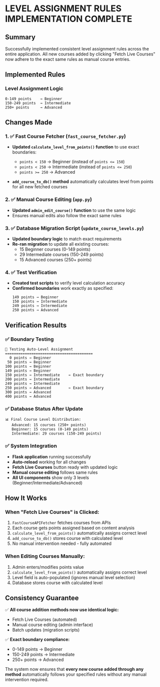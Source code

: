 # LEVEL ASSIGNMENT RULES IMPLEMENTATION COMPLETE

## Summary
Successfully implemented consistent level assignment rules across the entire application. All new courses added by clicking "Fetch Live Courses" now adhere to the exact same rules as manual course entries.

## Implemented Rules

### Level Assignment Logic
```
0-149 points    → Beginner
150-249 points  → Intermediate  
250+ points     → Advanced
```

## Changes Made

### 1. ✅ Fast Course Fetcher (`fast_course_fetcher.py`)
- **Updated `calculate_level_from_points()` function** to use exact boundaries:
  - `points < 150` → Beginner (instead of `points <= 150`)
  - `points < 250` → Intermediate (instead of `points <= 250`) 
  - `points >= 250` → Advanced

- **`add_course_to_db()` method** automatically calculates level from points for all new fetched courses

### 2. ✅ Manual Course Editing (`app.py`)
- **Updated `admin_edit_course()` function** to use the same logic
- Ensures manual edits also follow the exact same rules

### 3. ✅ Database Migration Script (`update_course_levels.py`)
- **Updated boundary logic** to match exact requirements
- **Re-ran migration** to update all existing courses:
  - 15 Beginner courses (0-149 points)
  - 29 Intermediate courses (150-249 points) 
  - 15 Advanced courses (250+ points)

### 4. ✅ Test Verification
- **Created test scripts** to verify level calculation accuracy
- **Confirmed boundaries** work exactly as specified:
  ```
  149 points → Beginner
  150 points → Intermediate  
  249 points → Intermediate
  250 points → Advanced
  ```

## Verification Results

### ✅ Boundary Testing
```
🧪 Testing Auto-Level Assignment
========================================
  0 points → Beginner
 50 points → Beginner
100 points → Beginner
149 points → Beginner
150 points → Intermediate    ← Exact boundary
200 points → Intermediate
249 points → Intermediate
250 points → Advanced        ← Exact boundary
300 points → Advanced
400 points → Advanced
```

### ✅ Database Status After Update
```
📊 Final Course Level Distribution:
   Advanced: 15 courses (250+ points)
   Beginner: 15 courses (0-149 points)
   Intermediate: 29 courses (150-249 points)
```

### ✅ System Integration
- **Flask application** running successfully
- **Auto-reload** working for all changes
- **Fetch Live Courses** button ready with updated logic
- **Manual course editing** follows same rules
- **All UI components** show only 3 levels (Beginner/Intermediate/Advanced)

## How It Works

### When "Fetch Live Courses" is Clicked:
1. `FastCourseAPIFetcher` fetches courses from APIs
2. Each course gets points assigned based on content analysis
3. `calculate_level_from_points()` automatically assigns correct level
4. `add_course_to_db()` stores course with calculated level
5. No manual intervention needed - fully automated

### When Editing Courses Manually:
1. Admin enters/modifies points value
2. `calculate_level_from_points()` automatically assigns correct level  
3. Level field is auto-populated (ignores manual level selection)
4. Database stores course with calculated level

## Consistency Guarantee
✅ **All course addition methods now use identical logic:**
- Fetch Live Courses (automated)
- Manual course editing (admin interface)
- Batch updates (migration scripts)

✅ **Exact boundary compliance:**
- 0-149 points → Beginner
- 150-249 points → Intermediate
- 250+ points → Advanced

The system now ensures that **every new course added through any method** automatically follows your specified rules without any manual intervention required.
